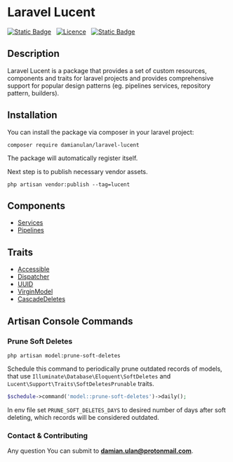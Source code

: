 # Laravel Lucent

[![Static Badge](https://img.shields.io/badge/made_with-Laravel-red?style=for-the-badge)](https://laravel.com/docs/11.x/releases) &nbsp; [![Licence](https://img.shields.io/github/license/Ileriayo/markdown-badges?style=for-the-badge)](./LICENSE) &nbsp; [![Static Badge](https://img.shields.io/badge/maintainer-damianulan-blue?style=for-the-badge)](https://damianulan.me)

## Description

Laravel Lucent is a package that provides a set of custom resources, components and traits for laravel projects and provides comprehensive support for popular design patterns (eg. pipelines services, repository pattern, builders).

## Installation

You can install the package via composer in your laravel project:

```
composer require damianulan/laravel-lucent
```

The package will automatically register itself.

Next step is to publish necessary vendor assets.

```
php artisan vendor:publish --tag=lucent
```

## Components

- [Services](docs/SERVICES.md)
- [Pipelines](docs/PIPELINES.md)

## Traits

- [Accessible](docs/TRAITS.md#accessible)
- [Dispatcher](docs/TRAITS.md#dispatcher)
- [UUID](docs/TRAITS.md#uuid)
- [VirginModel](docs/TRAITS.md#virginmodel)
- [CascadeDeletes](docs/TRAITS.md#cascadedeletes)

## Artisan Console Commands

### Prune Soft Deletes
```
php artisan model:prune-soft-deletes
```
Schedule this command to periodically prune outdated records of models, that use `Illuminate\Database\Eloquent\SoftDeletes` and `Lucent\Support\Traits\SoftDeletesPrunable` traits.
```php
$schedule->command('model::prune-soft-deletes')->daily();
```
In env file set `PRUNE_SOFT_DELETES_DAYS` to desired number of days after soft deleting, which records will be considered outdated.


### Contact & Contributing

Any question You can submit to **damian.ulan@protonmail.com**.
